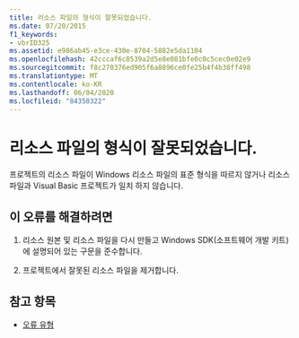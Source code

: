 ```yaml
---
title: 리소스 파일의 형식이 잘못되었습니다.
ms.date: 07/20/2015
f1_keywords:
- vbrID325
ms.assetid: e986ab45-e3ce-430e-8704-5882e5da1104
ms.openlocfilehash: 42cccaf6c8539a2d5e8e081bfe0c0c5cec0e02e9
ms.sourcegitcommit: f8c270376ed905f6a8896ce0fe25b4f4b38ff498
ms.translationtype: MT
ms.contentlocale: ko-KR
ms.lasthandoff: 06/04/2020
ms.locfileid: "84358322"
---
```

# <a name="format-not-valid-in-resource-file"></a>리소스 파일의 형식이 잘못되었습니다.
프로젝트의 리소스 파일이 Windows 리소스 파일의 표준 형식을 따르지 않거나 리소스 파일과 Visual Basic 프로젝트가 일치 하지 않습니다.  
  
## <a name="to-correct-this-error"></a>이 오류를 해결하려면  
  
1. 리소스 원본 및 리소스 파일을 다시 만들고 Windows SDK(소프트웨어 개발 키트)에 설명되어 있는 구문을 준수합니다.  
  
2. 프로젝트에서 잘못된 리소스 파일을 제거합니다.  
  
## <a name="see-also"></a>참고 항목

- [오류 유형](../programming-guide/language-features/error-types.md)
